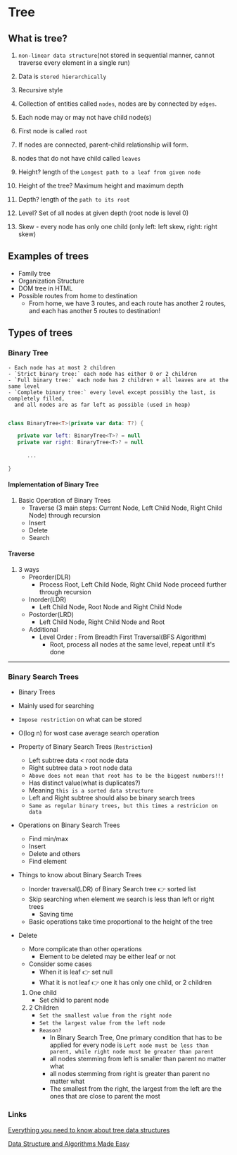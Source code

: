 # Tree

## What is tree?
1. `non-linear data structure`(not stored in sequential manner, cannot traverse every element in a single run)
2. Data is `stored hierarchically`
3. Recursive style


4. Collection of entities called `nodes`, nodes are by connected by `edges`.
5. Each node may or may not have child node(s)
6. First node is called `root`
   

7. If nodes are connected, parent-child relationship will form.
8. nodes that do not have child called `leaves`
9. Height? length of the `Longest path to a leaf from given node`
   

10. Height of the tree? Maximum height and maximum depth
11. Depth? length of the `path to its root`
12. Level? Set of all nodes at given depth (root node is level 0)
    

13. Skew - every node has only one child (only left: left skew, right: right skew)




## Examples of trees
- Family tree
- Organization Structure
- DOM tree in HTML  
- Possible routes from home to destination
    - From home, we have 3 routes, and each route has another 2 routes, and each has another 5 routes to destination!


## Types of trees

### Binary Tree
    - Each node has at most 2 children
    - `Strict binary tree:` each node has either 0 or 2 children
    - `Full binary tree:` each node has 2 children + all leaves are at the same level
    - `Complete binary tree:` every level except possibly the last, is completely filled, 
      and all nodes are as far left as possible (used in heap)
```kotlin

class BinaryTree<T>(private var data: T?) {

   private var left: BinaryTree<T>? = null
   private var right: BinaryTree<T>? = null
   
      ...
   
}
```      



#### Implementation of Binary Tree

1. Basic Operation of Binary Trees
   - Traverse (3 main steps: Current Node, Left Child Node, Right Child Node) through recursion
   - Insert
   - Delete
   - Search
   
#### Traverse
1. 3 ways
   - Preorder(DLR)
     - Process Root, Left Child Node, Right Child Node proceed further through recursion
   - Inorder(LDR)
     - Left Child Node, Root Node and Right Child Node
   - Postorder(LRD)
      - Left Child Node, Right Child Node and Root
   - Additional 
      - Level Order : From Breadth First Traversal(BFS Algorithm)
         - Root, process all nodes at the same level, repeat until it's done
   


---

### Binary Search Trees

- Binary Trees
- Mainly used for searching
- `Impose restriction` on what can be stored
- O(log n) for wost case average search operation


- Property of Binary Search Trees (`Restriction`)
    - Left subtree data < root node data
    - Right subtree data > root node data
    - `Above does not mean that root has to be the biggest numbers!!!`
    - Has distinct value(what is duplicates?)
    - Meaning `this is a sorted data structure`
    - Left and Right subtree should also be binary search trees
    - `Same as regular binary trees, but this times a restricion on data`
    

- Operations on Binary Search Trees
    - Find min/max
    - Insert
    - Delete and others
    - Find element


- Things to know about Binary Search Trees
    - Inorder traversal(LDR) of Binary Search tree :point_right: sorted list
    - Skip searching when element we search is less than left or right trees
        - Saving time
    - Basic operations take time proportional to the height of the tree


- Delete
    - More complicate than other operations
        - Element to be deleted may be either leaf or not
    - Consider some cases
        - When it is leaf :point_right: set null
        - What it is not leaf :point_right: one it has only one child, or 2 children
    1. One child
       - Set child to parent node
    2. 2 Children
        - `Set the smallest value from the right node`
        - `Set the largest value from the left node`
        - `Reason?`
            - In Binary Search Tree, One primary condition that has to be applied for every node is
    `Left node must be less than parent, while right node must be greater than parent`
            - all nodes stemming from left is smaller than parent no matter what
            - all nodes stemming from right is greater than parent no matter what
            - The smallest from the right, the largest from the left are the ones that are close to
    parent the most
    
    
        

### Links
[Everything you need to know about tree data structures](https://www.freecodecamp.org/news/all-you-need-to-know-about-tree-data-structures-bceacb85490c/)

[Data Structure and Algorithms Made Easy](https://www.google.com/search?q=data+structures+and+algorithms+made+easy)
